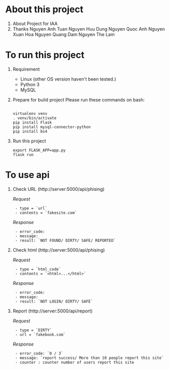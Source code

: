 # About this project
1. About
    Project for IAA
2. Thanks
    Nguyen Anh Tuan
    Nguyen Huu Dung
    Nguyen Quoc Anh
    Nguyen Xuan Hoa
    Nguyen Quang Dam
    Nguyen The Lam

# To run this project
1. Requirement
    - Linux (other OS version haven't been tested.)
    - Python 3
    - MySQL
2. Prepare for build project
    Please run these commands on bash:
    ```

    virtualenv venv
    . venv/bin/activate
    pip install Flask
    pip install mysql-connector-python
    pip install bs4
    ```

3. Run this project
    ```
    export FLASK_APP=app.py
    flask run
    ```

# To use api
1. Check URL (http://server:5000/api/phising)

    *Request*

        - type = `url`
        - contents = `fakesite.com`

    *Response*

        - error_code:
        - message:
        - result: `NOT FOUND/ DIRTY/ SAFE/ REPORTED`

2. Check html (http://server:5000/api/phising)

    *Request*

        - type = `html_code`
        - contents = `<html>...</html>`

    *Response*

        - error_code:
        - message:
        - result: `NOT LOGIN/ DIRTY/ SAFE`

3. Report (http://server:5000/api/report)

    *Request*

        - type = `DIRTY`
        - url = `fakebook.com`

    *Response*

        - error_code: `0 / 3`
        - message: `report success/ More than 10 people report this site`
        - counter : counter number of users report this site


